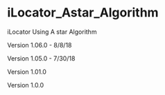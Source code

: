 # iLocator_Astar_Algorithm
iLocator Using A star Algorithm


Version 1.06.0 - 8/8/18

Version 1.05.0 - 7/30/18

Version 1.01.0

Version 1.0.0
